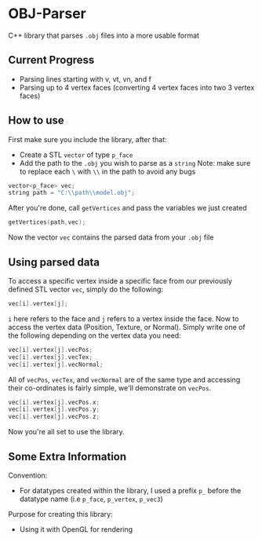 # OBJ-Parser

C++ library that parses `.obj` files into a more usable format

## Current Progress
- Parsing lines starting with v, vt, vn, and f
- Parsing up to 4 vertex faces (converting 4 vertex faces into two 3 vertex faces)

## How to use
First make sure you include the library, after that:
- Create a STL `vector` of type `p_face`
- Add the path to the `.obj` you wish to parse as a `string`
Note: make sure to replace each `\` with `\\` in the path to avoid any bugs
```cpp
vector<p_face> vec;
string path = "C:\\path\\model.obj";
```
After you're done, call `getVertices` and pass the variables we just created
```cpp
getVertices(path,vec);
```
Now the vector `vec` contains the parsed data from your `.obj` file

## Using parsed data
To access a specific vertex inside a specific face from our previously defined STL vector `vec`, simply do the following:
```cpp
vec[i].vertex[j];
```
`i` here refers to the face and `j` refers to a vertex inside the face.
Now to access the vertex data (Position, Texture, or Normal). Simply write one of the following depending on the vertex data you need:
```cpp
vec[i].vertex[j].vecPos;
vec[i].vertex[j].vecTex;
vec[i].vertex[j].vecNormal;
```
All of `vecPos`, `vecTex`, and `vecNormal` are of the same type and accessing their co-ordinates is fairly simple, we'll demonstrate on `vecPos`.
```cpp
vec[i].vertex[j].vecPos.x;
vec[i].vertex[j].vecPos.y;
vec[i].vertex[j].vecPos.z;
```
Now you're all set to use the library.

## Some Extra Information
Convention:
- For datatypes created within the library, I used a prefix `p_` before the datatype name (i.e `p_face`, `p_vertex`, `p_vec3`)

Purpose for creating this library:
- Using it with OpenGL for rendering
